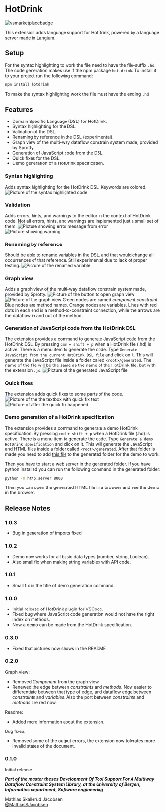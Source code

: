 # HotDrink

[![vsmarketplacebadge](https://vsmarketplacebadge.apphb.com/version/MathiasSkallerudJacobsen.HotDrink-DSL.svg)](https://marketplace.visualstudio.com/items?itemName=MathiasSkallerudJacobsen.HotDrink-DSL)


This extension adds language support for HotDrink, powered by a language server made in [Langium](https://langium.org). 

## Setup
For the syntax highlighting to work the file need to have the file-suffix `.hd`.
The code generation makes use if the npm package `hot-drink`. To install it to your project run the following command:
```zsh
npm install hotdrink
```

To make the syntax highlighting work the file must have the ending `.hd`

## Features
- Domain Specific Language (DSL) for HotDrink.
- Syntax highlighting for the DSL.
- Validation of the DSL.
- Renaming by reference in the DSL (experimental).
- Graph view of the multi-way dataflow constrain system made, provided by Sprotty.
- Generation of JavaScript code from the DSL.
- Quick fixes for the DSL.
- Demo generation of a HotDrink specification.


### Syntax highlighting
Adds syntax highlighting for the HotDrink DSL. Keywords are colored.
![Picture of the syntax highlighted code](./media/syntaxhig.png)

### Validation
Adds errors, hints, and warnings to the editor in the context of HotDrink code. Not all errors, hints, and warnings are implemented just a small set of them.
![Picture showing error message from error](./media/error.png)
![Picture showing warning](./media/warning.png)

### Renaming by reference
Should be able to rename variables in the DSL, and that would change all occurrences of that reference. Still experimental due to lack of proper testing.
![Picture of the renamed variable](./media/rename.png)

### Graph view
Adds a graph view of the multi-way dataflow constrain system made, provided by Sprotty.
![Picture of the button to open graph view](./media/diagramopen.png)
![Picture of the graph view](./media/diagramView.png)
Green nodes are named *component.constraint*. Blue nodes are method names. Orange nodes are variables. Lines with red dots in each end is a method-to-constraint connection, while the arrows are the dataflow in and out of the method.  

### Generation of JavaScript code from the HotDrink DSL
The extension provides a command to generate JavaScript code from the HotDrink DSL. By pressing `cmd + shift + p` when a HotDrink file (.hd) is active. There is a menu item to generate the code. Type `Generate JavaScript from the current HotDrink DSL file` and click on it. This will generate the JavaScript file inside a folder called `<root>/generated`. The name of the file will be the same as the name of the HotDrink file, but with the extension `.js`.
![Picture of the generated JavaScript file](./media/generateJS.png)

### Quick fixes
The extension adds quick fixes to some parts of the code. 
![Picture of the the textbox with quick fix text](./media/textboxQuickFix.png)
![Picture of after the quick fix happened](./media/afterQuickFix.png)

### Demo generation of a HotDrink specification
The extension provides a command to generate a demo HotDrink specification. By pressing `cmd + shift + p` when a HotDrink file (.hd) is active. There is a menu item to generate the code. Type `Generate a demo HotDrink specification` and click on it. This will generate the JavaScript and HTML files inside a folder called `<root>/generated`. After that folder is made you need to add [this file](https://github.com/MathiasSJacobsen/HotDrink-DSL/blob/master/hotdrink.js) to the generated folder for the demo to work. 

Then you have to start a web server in the generated folder. If you have python installed you can run the following command in the generated folder:
```zsh
python -m http.server 8000
```
Then you can open the generated HTML file in a browser and see the demo in the browser.


## Release Notes

### 1.0.3
- Bug in generation of imports fixed

### 1.0.2
- Demo now works for all basic data types (number, string, boolean).
- Also small fix when making string variables with API code.

### 1.0.1
- Small fix in the title of demo generation command.

### 1.0.0
- Initial release of HotDrink plugin for VSCode.
- Fixed bug where JavaScript code generation would not have the right index on methods.
- Now a demo can be made from the HotDrink specification.

### 0.3.0
- Fixed that pictures now shows in the README

### 0.2.0
Graph view:
- Removed *Component* from the graph view.
- Renewed the edge between *constraints* and *methods*. Now easier to differentiate between that type of edge, and dataflow edge between *constraints* and *variables*. Also the port between *constraints* and *methods* are red now. 

Readme:
- Added more information about the extension.

Bug fixes:
- Removed some of the output errors, the extension now tolerates more invalid states of the document.

### 0.1.0
Initial release.

***Part of the master theses Development Of Tool Support For A Multiway Dataflow Constraint System Library, at the University of Bergen, Informatics department, Software engineering***


Mathias Skallerud Jacobsen  
[@MathiasSJacobsen](https://github.com/MathiasSJacobsen)